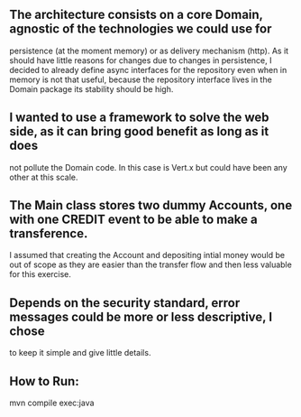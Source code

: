 ## The architecture consists on a core Domain, agnostic of the technologies we could use for
persistence (at the moment memory) or as delivery mechanism (http). As it should have little
reasons for changes due to changes in persistence, I decided to already define async interfaces
for the repository even when in memory is not that useful, because the repository interface lives in
the Domain package its stability should be high.

## I wanted to use a framework to solve the web side, as it can bring good benefit as long as it does
not pollute the Domain code. In this case is Vert.x but could have been any other at this scale.

## The Main class stores two dummy Accounts, one with one CREDIT event to be able to make a transference.
I assumed that creating the Account and depositing intial money would be out of scope as they are easier than
the transfer flow and then less valuable for this exercise.

## Depends on the security standard, error messages could be more or less descriptive, I chose
to keep it simple and give little details.

## How to Run:
mvn compile exec:java